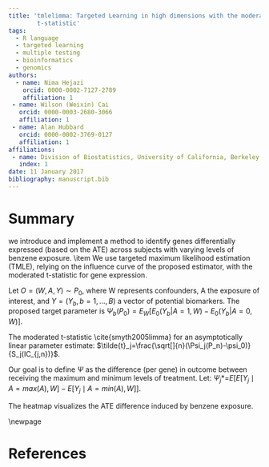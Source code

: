```yaml
---
title: 'tmlelimma: Targeted Learning in high dimensions with the moderated
        t-statistic'
tags:
  - R language
  - targeted learning
  - multiple testing
  - bioinformatics
  - genomics
authors:
  - name: Nima Hejazi
    orcid: 0000-0002-7127-2789
    affiliation: 1
 - name: Wilson (Weixin) Cai
   orcid: 0000-0003-2680-3066
   affiliation: 1
 - name: Alan Hubbard
   orcid: 0000-0002-3769-0127
   affiliation: 1
affiliations:
 - name: Division of Biostatistics, University of California, Berkeley
   index: 1
date: 11 January 2017
bibliography: manuscript.bib
---
```


# Summary

we introduce and implement a method to identify genes
differentially expressed (based on the ATE) across subjects with varying levels of
benzene exposure.
\item We use targeted maximum likelihood estimation (TMLE), relying on the influence
curve of the proposed estimator, with the moderated t-statistic for gene expression.

Let $O=(W,A,Y)\sim{P_0}$, where W represents confounders, A the exposure of
interest, and $Y=({Y_b}, b=1,\dots,B)$ a vector of potential biomarkers. The
proposed target parameter is $\Psi_b(P_0)= E_W[E_0(Y_b|A=1,W) - E_0(Y_b|A=0,W)]$.

The moderated t-statistic \cite{smyth2005limma} for an asymptotically linear 
parameter estimate:
$\tilde{t}_j=\frac{\sqrt[]{n}(\Psi_j(P_n)-\psi_0)}{S_j(IC_{j,n})}$.

Our goal is to define $\Psi$ as the difference (per gene) in outcome between
receiving the maximum and minimum levels of treatment. Let: $\Psi_j$*=$E [ E[Y_j \mid
A = max(A), W]- E[Y_j \mid A = min(A), W]]$.

The heatmap visualizes the ATE difference induced by benzene exposure.

\newpage

# References
